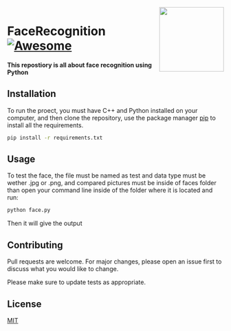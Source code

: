 <img src="https://github.com/mynameisone/Ecom/blob/master/images/Phoenix.png?raw=true" align="right" height="150"/>

# FaceRecognition [![Awesome](https://cdn.rawgit.com/sindresorhus/awesome/d7305f38d29fed78fa85652e3a63e154dd8e8829/media/badge.svg)](https://github.com/sindresorhus/awesome#readme)

**This repostiory is all about face recognition using Python**


## Installation

To run the proect, you must have C++ and Python installed on your computer, and then clone the repository, use the package manager [pip](https://pip.pypa.io/en/stable/) to install all the requirements. 

```bash
pip install -r requirements.txt
```

## Usage

To test the face, the file must be named as test and data type must be wether .jpg or .png, and compared pictures must be inside of faces folder than open your command line inside of the folder where it is located and run:
```python
python face.py
```
Then it will give the output

## Contributing
Pull requests are welcome. For major changes, please open an issue first to discuss what you would like to change.

Please make sure to update tests as appropriate.

## License
[MIT](https://choosealicense.com/licenses/mit/)